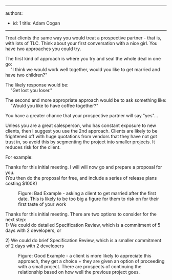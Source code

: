 

---
authors:
  - id: 1
    title: Adam Cogan
---




<span class='intro'> Treat clients the same way you would treat a prospective partner - that is, with lots of TLC. Think about your first conversation with a nice girl. You have two approaches you could try. 
 </span>


  <p>The first kind of approach is where you try and seal the whole deal in one go&#58; <br>
&#160;&#160;&#160; &quot;I think we would work well together, would you like to get married and have two children?&quot; </p>
<p>The likely response would be&#58; <br>
&#160;&#160;&#160; &quot;Get lost you loser.&quot; </p>
<p>The second and more appropriate approach would be to ask something like&#58; <br>
&#160;&#160;&#160; &quot;Would you like to have coffee together?&quot;</p>
<p>You have a greater chance that&#160;your prospective partner will say &quot;yes&quot;... </p>
<p>Unless you are a great salesperson, who has constant exposure to new clients, then I suggest you use the 2nd approach. Clients are likely to be frightened off with huge quotations from vendors that they&#160;have not got trust in, so avoid this by segmenting the project into smaller projects. It reduces risk for the client.</p>
<p>For example&#58;</p>
<div class="greyBox">
<p>Thanks for this initial meeting. I will will now go and prepare a proposal for you. <br>
(You then do the proposal for free, and include a series of release plans costing $100K)</p>
</div>
<dl>
    <dd><span class="ms-rteCustom-FigureBad">Figure&#58; Bad Example - asking a client to get married after the first date. This is likely to be too big a figure for them to risk on for their first taste of your work</span> </dd>
</dl>
<div class="greyBox">
<p>Thanks for this initial meeting. There are two options to consider for the next step&#58;<br>
1) We could do detailed Specification Review, which is a commitment of 5 days with&#160;2 developers, or</p>
<p>2) We could do brief Specification Review, which is a smaller commitment of 2 days with&#160;2 developers&#160;</p>
</div>
<dl>
    <dd><span class="ms-rteCustom-FigureGood">Figure&#58; Good Example - a client is more likely to appreciate this approach, they get a choice + they are given an option of proceeding with a small project. There are prospects of continuing the relationship based on how well the previous project goes.</span> </dd>
</dl>
<p><strong></strong>&#160;</p>




